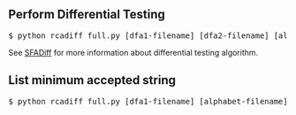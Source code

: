 
<h2>Perform Differential Testing</h2>

<pre>
$ python rcadiff_full.py [dfa1-filename] [dfa2-filename] [alphabet-filename]
</pre>
See <a href="http://nsl.cs.columbia.edu/papers/2016/ccs-sfadiff.pdf">SFADiff</a>
for more information about differential testing algorithm.


<h2>List minimum accepted string</h2>
<pre>
$ python rcadiff_full.py [dfa1-filename] [alphabet-filename]
</pre>

